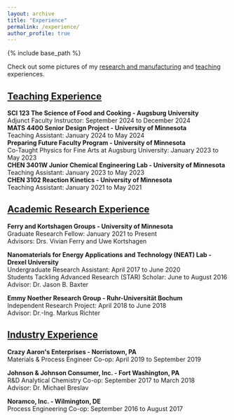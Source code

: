 ```yaml
---
layout: archive
title: "Experience"
permalink: /experience/
author_profile: true
---
```

{% include base_path %}

Check out some pictures of my [research and manufacturing](https://www.canva.com/design/DAEBa0tlGdA/Zpd2dRbug81jhHJTt66KbQ/view?website#2) and [teaching](https://www.canva.com/design/DAFjBFLelNE/jJIut8B5GGJwOMEwNYiTIA/view?website#2) experiences.

## [Teaching Experience](https://kristine-loh.github.io/teaching/)
**SCI 123 The Science of Food and Cooking - Augsburg University** <br/>
Adjunct Faculty Instructor: September 2024 to December 2024 <br/>
**MATS 4400 Senior Design Project - University of Minnesota** <br/>
Teaching Assistant: January 2024 to May 2024<br/>
**Preparing Future Faculty Program - University of Minnesota** <br/>
Co-Taught Physics for Fine Arts at Augsburg University: January 2023 to May 2023<br/>
**CHEN 3401W Junior Chemical Engineering Lab - University of Minnesota** <br/>
Teaching Assistant: January 2023 to May 2023<br/>
**CHEN 3102 Reaction Kinetics - University of Minnesota**<br/>
Teaching Assistant: January 2021 to May 2021<br/>

## [Academic Research Experience](https://kristine-loh.github.io/research/)
**Ferry and Kortshagen Groups - University of Minnesota**<br/>
Graduate Research Fellow: January 2021 to Present<br/>
Advisors: Drs. Vivian Ferry and Uwe Kortshagen 

**Nanomaterials for Energy Applications and Technology (NEAT) Lab - Drexel University**<br/>
Undergraduate Research Assistant: April 2017 to June 2020<br/>
Students Tackling Advanced Research (STAR) Scholar: June to August 2016<br/>
Advisor: Dr. Jason B. Baxter

**Emmy Noether Research Group - Ruhr-Universität Bochum**<br/>
Independent Research Project: April 2018 to June 2018<br/>
Advisor: Dr.-Ing. Markus Richter


## [Industry Experience](https://kristine-loh.github.io/industry/)

**Crazy Aaron's Enterprises - Norristown, PA**<br/>
Materials & Process Engineer Co-op: April 2019 to September 2019 <br/>

**Johnson & Johnson Consumer, Inc. - Fort Washington, PA**<br/>
R&D Analytical Chemistry Co-op: September 2017 to March 2018<br/>
Advisor: Dr. Michael Breslav<br/>

**Noramco, Inc. - Wilmington, DE**<br/>
Process Engineering Co-op: September 2016 to August 2017<br/>

